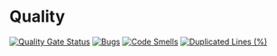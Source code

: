# Quality
[![Quality Gate Status](https://sonarcloud.io/api/project_badges/measure?project=davvoz_provagame&metric=alert_status)](https://sonarcloud.io/summary/new_code?id=davvoz_provagame)
[![Bugs](https://sonarcloud.io/api/project_badges/measure?project=davvoz_provagame&metric=bugs)](https://sonarcloud.io/summary/new_code?id=davvoz_provagame)
[![Code Smells](https://sonarcloud.io/api/project_badges/measure?project=davvoz_provagame&metric=code_smells)](https://sonarcloud.io/summary/new_code?id=davvoz_provagame)
[![Duplicated Lines (%)](https://sonarcloud.io/api/project_badges/measure?project=davvoz_provagame&metric=duplicated_lines_density)](https://sonarcloud.io/summary/new_code?id=davvoz_provagame)


